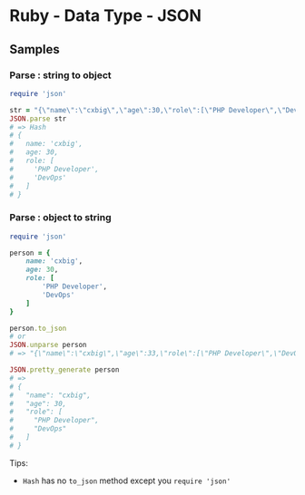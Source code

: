 # Ruby - Data Type - JSON

## Samples

### Parse : string to object

```rb
require 'json'

str = "{\"name\":\"cxbig\",\"age\":30,\"role\":[\"PHP Developer\",\"DevOps\"]}"
JSON.parse str
# => Hash 
# {
#   name: 'cxbig',
#   age: 30,
#   role: [
#     'PHP Developer',
#     'DevOps'
#   ]
# }
```

### Parse : object to string

```rb
require 'json'

person = {
    name: 'cxbig',
    age: 30,
    role: [
        'PHP Developer',
        'DevOps'
    ]
}

person.to_json
# or
JSON.unparse person
# => "{\"name\":\"cxbig\",\"age\":33,\"role\":[\"PHP Developer\",\"DevOps\"]}"

JSON.pretty_generate person
# =>
# {
#   "name": "cxbig",
#   "age": 30,
#   "role": [
#     "PHP Developer",
#     "DevOps"
#   ]
# }
```

Tips:
- `Hash` has no `to_json` method except you `require 'json'`


